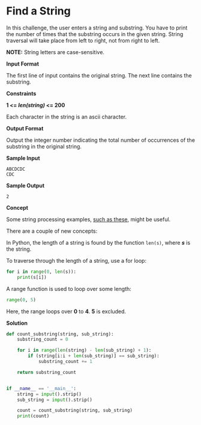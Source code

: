 # Find a String

In this challenge, the user enters a string and substring. You have to print the number of times that the substring occurs in the given string. String traversal will take place from left to right, not from right to left.

__NOTE:__ String letters are case-sensitive.

__Input Format__

The first line of input contains the original string. The next line contains the substring.

__Constraints__

__1 <= _len(string)_ <= 200__

Each character in the string is an ascii character.

__Output Format__

Output the integer number indicating the total number of occurrences of the substring in the original string.

__Sample Input__

```
ABCDCDC
CDC
```

__Sample Output__

```
2
```

__Concept__

Some string processing examples, [such as these](https://www.thelearningpoint.net/computer-science/learning-python-programming-and-data-structures/learning-python-programming-and-data-structures--tutorial-12--string-manipulation), might be useful.

There are a couple of new concepts:

In Python, the length of a string is found by the function ```len(s)```, where ___s___ is the string.

To traverse through the length of a string, use a for loop:

```python
for i in range(0, len(s)):
    print(s[i])
```

A range function is used to loop over some length:

```python
range(0, 5)
```

Here, the range loops over __0__ to __4__. __5__ is excluded.

__Solution__

```python
def count_substring(string, sub_string):
    substring_count = 0

    for i in range(len(string) - len(sub_string) + 1):
        if (string[i:i + len(sub_string)] == sub_string):
            substring_count += 1

    return substring_count


if __name__ == '__main__':
    string = input().strip()
    sub_string = input().strip()

    count = count_substring(string, sub_string)
    print(count)
```
 